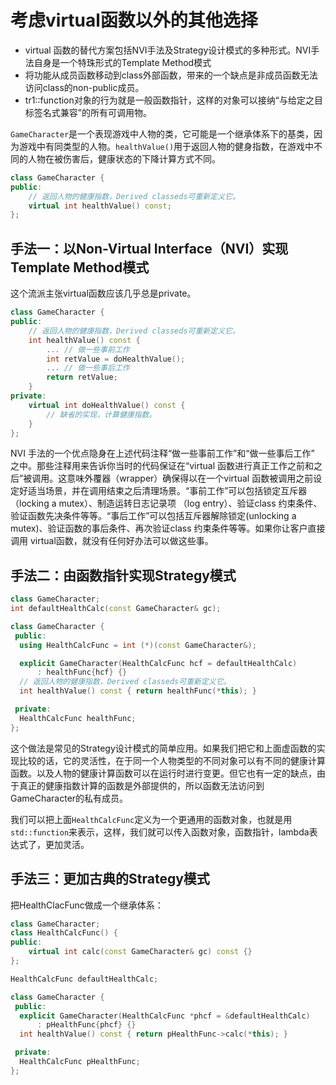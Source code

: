 # 考虑virtual函数以外的其他选择

* virtual 函数的替代方案包括NVI手法及Strategy设计模式的多种形式。NVI手法自身是一个特珠形式的Template Method模式
* 将功能从成员函数移动到class外部函数，带来的一个缺点是非成员函数无法访问class的non-public成员。
* tr1::function对象的行为就是一般函数指针，这样的对象可以接纳“与给定之目标签名式兼容”的所有可调用物。

`GameCharacter`是一个表现游戏中人物的类，它可能是一个继承体系下的基类，因为游戏中有同类型的人物。`healthValue()`用于返回人物的健身指数，在游戏中不同的人物在被伤害后，健康状态的下降计算方式不同。

```cpp
class GameCharacter {
public:
    // 返回人物的健康指数，Derived classeds可重新定义它。
    virtual int healthValue() const;
};
```

## 手法一：以Non-Virtual Interface（NVI）实现Template Method模式

这个流派主张virtual函数应该几乎总是private。

```cpp
class GameCharacter {
public:
    // 返回人物的健康指数，Derived classeds可重新定义它。
    int healthValue() const {
        ... // 做一些事前工作
        int retValue = doHealthValue();
        ... // 做一些事后工作
        return retValue;
    }
private:
    virtual int doHealthValue() const {
        // 缺省的实现，计算健康指数。
    }
};
```

NVI 手法的一个优点隐身在上述代码注释“做一些事前工作”和“做一些事后工作” 之中。那些注释用来告诉你当时的代码保证在“virtual 函数进行真正工作之前和之后”被调用。这意味外覆器（wrapper）确保得以在一个virtual 函数被调用之前设定好适当场景，并在调用结束之后清理场景。“事前工作”可以包括锁定互斥器 （locking a mutex）、制造运转日志记录项 （log entry）、验证class 约束条件、验证函数先决条件等等。“事后工作”可以包括互斥器解除锁定(unlocking a mutex)、验证函数的事后条件、再次验证class 约束条件等等。如果你让客户直接调用 virtual函数，就没有任何好办法可以做这些事。


## 手法二：由函数指针实现Strategy模式

```cpp
class GameCharacter;
int defaultHealthCalc(const GameCharacter& gc);

class GameCharacter {
 public:
  using HealthCalcFunc = int (*)(const GameCharacter&);

  explicit GameCharacter(HealthCalcFunc hcf = defaultHealthCalc)
      : healthFunc{hcf} {}
  // 返回人物的健康指数，Derived classeds可重新定义它。
  int healthValue() const { return healthFunc(*this); }

 private:
  HealthCalcFunc healthFunc;
};
```

这个做法是常见的Strategy设计模式的简单应用。如果我们把它和上面虚函数的实现比较的话，它的灵活性，在于同一个人物类型的不同对象可以有不同的健康计算函数。以及人物的健康计算函数可以在运行时进行变更。但它也有一定的缺点，由于真正的健康指数计算的函数是外部提供的，所以函数无法访问到GameCharacter的私有成员。

我们可以把上面`HealthCalcFunc`定义为一个更通用的函数对象，也就是用`std::function`来表示，这样，我们就可以传入函数对象，函数指针，lambda表达式了，更加灵活。

## 手法三：更加古典的Strategy模式

把HealthClacFunc做成一个继承体系：

```cpp
class GameCharacter;
class HealthCalcFunc() {
public:
    virtual int calc(const GameCharacter& gc) const {}
};

HealthCalcFunc defaultHealthCalc;

class GameCharacter {
 public:
  explicit GameCharacter(HealthCalcFunc *phcf = &defaultHealthCalc)
      : pHealthFunc{phcf} {}
  int healthValue() const { return pHealthFunc->calc(*this); }

 private:
  HealthCalcFunc pHealthFunc;
};
```



